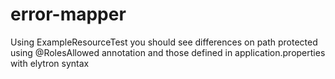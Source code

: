 # error-mapper

Using ExampleResourceTest you should see differences on path protected using @RolesAllowed annotation and those defined
in application.properties with elytron syntax


